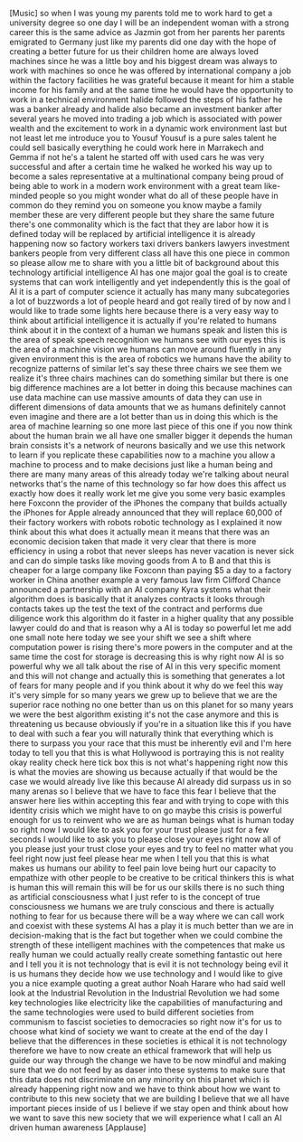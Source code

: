 
[Music]
so when I was young my parents told me
to work hard to get a university degree
so one day I will be an independent
woman with a strong career this is the
same advice as Jazmin got from her
parents her parents emigrated to Germany
just like my parents did one day with
the hope of creating a better future for
us their children home are always loved
machines since he was a little boy and
his biggest dream was always to work
with machines so once he was offered by
international company a job within the
factory facilities he was grateful
because it meant for him a stable income
for his family and at the same time he
would have the opportunity to work in a
technical environment halide followed
the steps of his father he was a banker
already and halide also became an
investment banker after several years he
moved into trading a job which is
associated with power wealth and the
excitement to work in a dynamic work
environment last but not least let me
introduce you to Yousuf Yousuf is a pure
sales talent he could sell basically
everything he could work here in
Marrakech and Gemma if not he&#39;s a talent
he started off with used cars he was
very successful and after a certain time
he walked he worked his way up to become
a sales representative at a
multinational company being proud of
being able to work in a modern work
environment
with a great team like-minded people so
you might wonder what do all of these
people have in common do they remind you
on someone you know maybe a family
member
these are very different people but they
share the same future there&#39;s one
commonality which is the fact that they
are labor how it is defined
today will be replaced by artificial
intelligence it is already happening now
so factory workers taxi drivers bankers
lawyers investment bankers people from
very different class all have this one
piece in common so please allow me to
share with you a little bit of
background about this technology
artificial intelligence AI has one major
goal the goal is to create systems that
can work intelligently and yet
independently this is the goal of AI it
is a part of computer science it
actually has many many subcategories a
lot of buzzwords a lot of people heard
and got really tired of by now and I
would like to trade some lights here
because there is a very easy way to
think about artificial intelligence it
is actually if you&#39;re related to humans
think about it in the context of a human
we humans speak and listen this is the
area of speak speech recognition we
humans see with our eyes this is the
area of a machine vision we humans can
move around fluently in any given
environment this is the area of robotics
we humans have the ability to recognize
patterns of similar
let&#39;s say these three chairs we see them
we realize it&#39;s three chairs machines
can do something similar but there is
one big difference machines are a lot
better in doing this because machines
can use data machine can use massive
amounts of data they can use in
different dimensions of data amounts
that we as humans definitely cannot even
imagine and there are a lot better than
us in doing this which is the area of
machine learning so one more last piece
of this one if you now think about the
human brain we all have one smaller
bigger it depends the human brain
consists it&#39;s a network of neurons
basically and we use this network to
learn if you replicate these
capabilities now to a machine you allow
a machine to process and to make
decisions just like a human being and
there are many many areas of this
already today we&#39;re talking about neural
networks that&#39;s the name of this
technology so far how does this affect
us exactly how does it really work let
me give you some very basic examples
here
Foxconn the provider of the iPhones the
company that builds actually the iPhones
for Apple already announced that they
will replace 60,000 of their factory
workers with robots robotic technology
as I explained it now think about this
what does it actually mean it means that
there was an economic decision taken
that made it very clear that there is
more efficiency in using a robot that
never sleeps has never vacation is never
sick and can do simple tasks like moving
goods from A to B and that this is
cheaper for a large company like Foxconn
than paying $5 a day to a factory worker
in China another
example a very famous law firm Clifford
Chance announced a partnership with an
AI company Kyra systems what their
algorithm does is basically that it
analyzes contracts it looks through
contacts takes up the test the text of
the contract and performs due diligence
work this algorithm do it
faster in a higher quality that any
possible lawyer could do and that is
reason why a AI is today so powerful let
me add one small note here today we see
your shift we see a shift where
computation power is rising there&#39;s more
powers in the computer and at the same
time the cost for storage is decreasing
this is why right now
AI is so powerful why we all talk about
the rise of AI in this very specific
moment and this will not change and
actually this is something that
generates a lot of fears for many people
and if you think about it why do we feel
this way it&#39;s very simple for so many
years we grew up to believe that we are
the superior race nothing no one better
than us on this planet for so many years
we were the best algorithm existing it&#39;s
not the case anymore
and this is threatening us because
obviously if you&#39;re in a situation like
this if you have to deal with such a
fear you will naturally think that
everything which is there to surpass you
your race that this must be inherently
evil and I&#39;m here today to tell you that
this is what Hollywood is portraying
this is not reality okay reality check
here tick box this is not what&#39;s
happening right now this is what the
movies are showing us
because actually if that would be the
case we would already live like this
because AI already did surpass us in so
many arenas so I believe that we have to
face this fear I believe that the answer
here lies within accepting this fear and
with trying to cope with this identity
crisis which we might have to on go
maybe this crisis is powerful enough for
us to reinvent who we are as human
beings what is human today so right now
I would like to ask you for your trust
please just for a few seconds I would
like to ask you to please close your
eyes right now all of you please just
your trust close your eyes and try to
feel no matter what you feel right now
just feel please hear me when I tell you
that this is what makes us humans our
ability to feel pain love being hurt our
capacity to empathize with other people
to be creative to be critical thinkers
this is what is human this will remain
this will be for us our skills there is
no such thing as artificial
consciousness what I just refer to is
the concept of true consciousness we
humans we are truly conscious and there
is actually nothing to fear for us
because there will be a way where we can
call work and coexist with these systems
AI has a play
it is much better than we are in
decision-making that is the fact
but together when we could combine the
strength of these intelligent machines
with the competences that make us really
human we could actually really create
something fantastic out here and I tell
you it is not technology that is evil it
is not technology being evil
it is us humans they decide how we use
technology and I would like to give you
a nice example quoting a great author
Noah Harare who had said well look at
the Industrial Revolution in the
Industrial Revolution we had some key
technologies like electricity like the
capabilities of manufacturing and the
same technologies were used to build
different societies from communism to
fascist societies to democracies so
right now it&#39;s for us to choose what
kind of society we want to create at the
end of the day I believe that the
differences in these societies is
ethical it is not technology therefore
we have to now create an ethical
framework that will help us guide our
way through the change we have to be now
mindful and making sure that we do not
feed by as daser into these systems to
make sure that this data does not
discriminate on any minority on this
planet which is already happening right
now and we have to think about how we
want to contribute to this new society
that we are building I believe that we
all have important pieces inside of us I
believe if we stay open and think about
how we want to save this new society
that we will experience what I call an
AI driven human awareness
[Applause]
